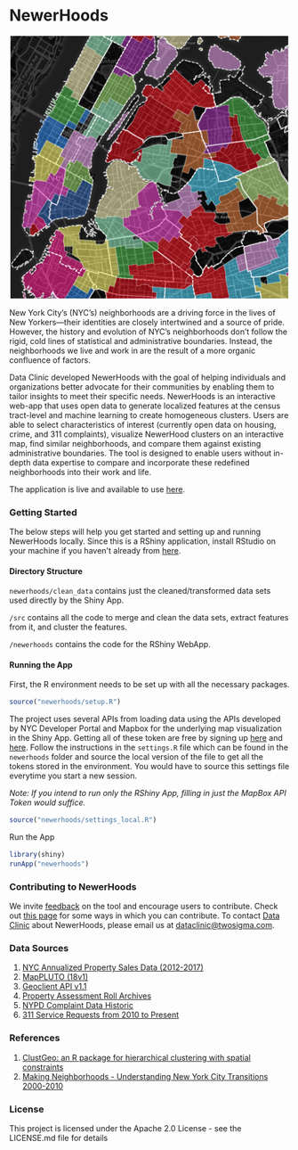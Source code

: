 # NewerHoods

<p align="center">
  <img src="newerhoods/images/NewerHoods.png" width="500"/>
</p>

New York City’s (NYC’s) neighborhoods are a driving force in the lives of New Yorkers—their identities are closely intertwined and a source of pride. However, the history and evolution of NYC’s neighborhoods don’t follow the rigid, cold lines of statistical and administrative boundaries. Instead, the neighborhoods we live and work in are the result of a more organic confluence of factors.

Data Clinic developed NewerHoods with the goal of helping individuals and organizations better advocate for their communities by enabling them to tailor insights to meet their specific needs. NewerHoods is an interactive web-app that uses open data to generate localized features at the census tract-level and machine learning to create homogeneous clusters. Users are able to select characteristics of interest (currently open data on housing, crime, and 311 complaints), visualize NewerHood clusters on an interactive map, find similar neighborhoods, and compare them against existing administrative boundaries.  The tool is designed to enable users without in-depth data expertise to compare and incorporate these redefined neighborhoods into their work and life.

The application is live and available to use [here](https://data-clinic.shinyapps.io/newerhoods/).

### Getting Started
The below steps will help you get started and setting up and running NewerHoods locally. Since this is a RShiny application, install RStudio on your machine if you haven't already from [here](https://www.rstudio.com/products/RStudio/#Desktop).

#### Directory Structure

`newerhoods/clean_data` contains just the cleaned/transformed data sets used directly by the Shiny App. 

`/src` contains all the code to merge and clean the data sets, extract features from it, and cluster the features. 

`/newerhoods` contains the code for the RShiny WebApp.


#### Running the App

First, the R environment needs to be set up with all the necessary packages.  

```r
source("newerhoods/setup.R")
```

The project uses several APIs from loading data using the APIs developed by NYC Developer Portal and Mapbox for the underlying map visualization in the Shiny App. Getting all of these token are free by signing up [here](https://developer.cityofnewyork.us/) and [here](https://www.mapbox.com/). Follow the instructions in the `settings.R` file which can be found in the `newerhoods` folder and source the local version of the file to get all the tokens stored in the environment. You would have to source this settings file everytime you start a new session.

*Note: If you intend to run only the RShiny App, filling in just the MapBox API Token would suffice.*

```r
source("newerhoods/settings_local.R")
```

Run the App
```r
library(shiny)
runApp("newerhoods")
```

### Contributing to NewerHoods

We invite [feedback](https://airtable.com/shr2sLGHHIiLY6BUC) on the tool and encourage users to contribute. Check out [this page](https://github.com/tsdataclinic/newerhoods/blob/master/CONTRIBUTING.md) for some ways in which you can contribute. To contact [Data Clinic](https://www.twosigma.com/about/data-clinic/) about NewerHoods, please email us at dataclinic@twosigma.com.

### Data Sources

1. [NYC Annualized Property Sales Data (2012-2017)](https://www1.nyc.gov/site/finance/taxes/property-annualized-sales-update.page)
2. [MapPLUTO (18v1)](https://www1.nyc.gov/site/planning/data-maps/open-data/dwn-pluto-mappluto.page)
3. [Geoclient API v1.1](https://developer.cityofnewyork.us/api/geoclient-api)
4. [Property Assessment Roll Archives](https://www1.nyc.gov/site/finance/taxes/property-assessment-roll-archives.page)
5. [NYPD Complaint Data Historic](https://data.cityofnewyork.us/Public-Safety/NYPD-Complaint-Data-Historic/qgea-i56i)
6. [311 Service Requests from 2010 to Present](https://data.cityofnewyork.us/Social-Services/311-Service-Requests-from-2010-to-Present/erm2-nwe9)

### References

1. [ClustGeo: an R package for hierarchical clustering with spatial constraints](https://arxiv.org/abs/1707.03897) 
2. [Making Neighborhoods - Understanding New York City Transitions 2000-2010](http://chpcny.org/assets/MakingNeighborhoodsPaper.pdf)

### License
This project is licensed under the Apache 2.0 License - see the LICENSE.md file for details

